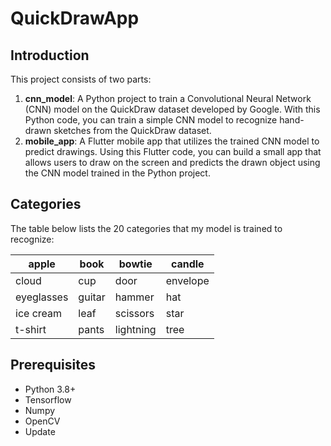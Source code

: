 # QuickDrawApp

## Introduction

This project consists of two parts:

1. **cnn_model**: A Python project to train a Convolutional Neural Network (CNN) model on the QuickDraw dataset developed by Google. With this Python code, you can train a simple CNN model to recognize hand-drawn sketches from the QuickDraw dataset.
2. **mobile_app**: A Flutter mobile app that utilizes the trained CNN model to predict drawings. Using this Flutter code, you can build a small app that allows users to draw on the screen and predicts the drawn object using the CNN model trained in the Python project.

## Categories

The table below lists the 20 categories that my model is trained to recognize:

| apple      | book   | bowtie    | candle   |
| ---------- | ------ | --------- | -------- |
| cloud      | cup    | door      | envelope |
| eyeglasses | guitar | hammer    | hat      |
| ice cream  | leaf   | scissors  | star     |
| t-shirt    | pants  | lightning | tree     |

## Prerequisites

- Python 3.8+
- Tensorflow
- Numpy
- OpenCV
- Update
